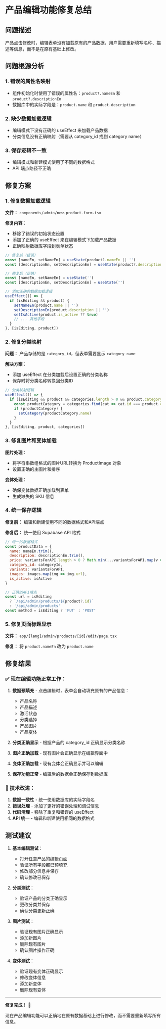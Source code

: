 # 产品编辑功能修复总结

## 问题描述
产品点击修改时，编辑表单没有加载原有的产品数据，用户需要重新填写名称、描述等信息，而不是在原有基础上修改。

## 问题根源分析

### 1. 错误的属性名映射
- 组件初始化时使用了错误的属性名：`product?.nameEn` 和 `product?.descriptionEn`
- 数据库中的实际字段是：`product.name` 和 `product.description`

### 2. 缺少数据加载逻辑
- 编辑模式下没有正确的 useEffect 来加载产品数据
- 分类信息没有正确映射（需要从 category_id 找到 category name）

### 3. 保存逻辑不一致
- 编辑模式和新建模式使用了不同的数据格式
- API 端点路径不正确

## 修复方案

### 1. 修复数据加载逻辑
**文件：** `components/admin/new-product-form.tsx`

**修复内容：**
- 移除了错误的初始状态设置
- 添加了正确的 useEffect 来在编辑模式下加载产品数据
- 正确映射数据库字段到表单状态

```javascript
// 修复前（错误）
const [nameEn, setNameEn] = useState(product?.nameEn || '')
const [descriptionEn, setDescriptionEn] = useState(product?.descriptionEn || '')

// 修复后（正确）
const [nameEn, setNameEn] = useState('')
const [descriptionEn, setDescriptionEn] = useState('')

// 添加正确的数据加载逻辑
useEffect(() => {
  if (isEditing && product) {
    setNameEn(product.name || '')
    setDescriptionEn(product.description || '')
    setIsActive(product.is_active ?? true)
    // ... 其他字段
  }
}, [isEditing, product])
```

### 2. 修复分类映射
**问题：** 产品存储的是 `category_id`，但表单需要显示 `category name`

**解决方案：**
- 添加 useEffect 在分类加载后设置正确的分类名称
- 保存时将分类名称转换回分类ID

```javascript
// 分类映射逻辑
useEffect(() => {
  if (isEditing && product && categories.length > 0 && product.category_id) {
    const productCategory = categories.find(cat => cat.id === product.category_id)
    if (productCategory) {
      setCategory(productCategory.name)
    }
  }
}, [isEditing, product, categories])
```

### 3. 修复图片和变体加载
**图片处理：**
- 将字符串数组格式的图片URL转换为 ProductImage 对象
- 设置正确的主图片和排序

**变体处理：**
- 确保变体数据正确加载到表单
- 生成缺失的 SKU 信息

### 4. 统一保存逻辑
**修复前：** 编辑和新建使用不同的数据格式和API端点

**修复后：** 统一使用 Supabase API 格式
```javascript
// 统一的数据格式
const productData = {
  name: nameEn.trim(),
  description: descriptionEn.trim(),
  price: variantsForAPI.length > 0 ? Math.min(...variantsForAPI.map(v => v.price)) : 0,
  category_id: categoryId,
  variants: variantsForAPI,
  images: images.map(img => img.url),
  is_active: isActive
}

// 正确的API端点
const url = isEditing 
  ? `/api/admin/products/${product?.id}` 
  : '/api/admin/products'
const method = isEditing ? 'PUT' : 'POST'
```

### 5. 修复页面标题显示
**文件：** `app/[lang]/admin/products/[id]/edit/page.tsx`

**修复：** 将 `product.nameEn` 改为 `product.name`

## 修复结果

### ✅ 现在编辑功能正常工作：

1. **数据预填充** - 点击编辑时，表单会自动填充原有的产品信息：
   - 产品名称
   - 产品描述
   - 激活状态
   - 分类选择
   - 产品图片
   - 产品变体

2. **分类正确显示** - 根据产品的 category_id 正确显示分类名称

3. **图片正确加载** - 现有图片会正确显示在编辑界面中

4. **变体正确加载** - 现有变体会正确显示并可以编辑

5. **保存功能正常** - 编辑后的数据会正确保存到数据库

### 🔧 技术改进：

1. **数据一致性** - 统一使用数据库的实际字段名
2. **错误处理** - 添加了更好的错误处理和调试信息
3. **代码清理** - 移除了重复和错误的 useEffect
4. **API 统一** - 编辑和新建使用相同的数据格式

## 测试建议

1. **基本编辑测试**：
   - 打开任意产品的编辑页面
   - 验证所有字段都已预填充
   - 修改部分信息并保存
   - 确认修改已保存

2. **分类测试**：
   - 验证产品的分类正确显示
   - 更改分类并保存
   - 确认分类更新正确

3. **图片测试**：
   - 验证现有图片正确显示
   - 添加新图片
   - 删除现有图片
   - 确认图片操作正确

4. **变体测试**：
   - 验证现有变体正确显示
   - 修改变体信息
   - 添加新变体
   - 删除现有变体

---

**修复完成！** 🎉

现在产品编辑功能可以正确地在原有数据基础上进行修改，而不需要重新填写所有信息。
